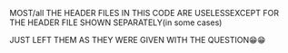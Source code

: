MOST/all THE HEADER FILES IN THIS CODE ARE USELESSEXCEPT FOR THE HEADER FILE SHOWN SEPARATELY(in some cases)

JUST LEFT THEM AS THEY WERE GIVEN WITH THE QUESTION😁😁
